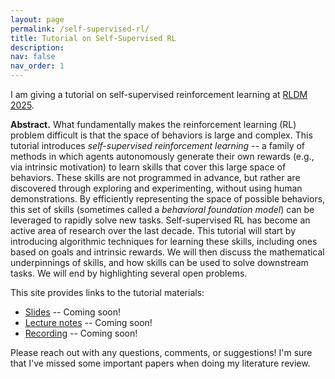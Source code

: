 ```yaml
---
layout: page
permalink: /self-supervised-rl/
title: Tutorial on Self-Supervised RL
description: 
nav: false
nav_order: 1
---
```


I am giving a tutorial on self-supervised reinforcement learning at [RLDM 2025](https://rldm.org/).

**Abstract.**  What fundamentally makes the reinforcement learning (RL) problem difficult is that the space of behaviors is large and complex. This tutorial introduces _self-supervised reinforcement learning_ -- a family of methods in which agents autonomously generate their own rewards (e.g., via intrinsic motivation) to learn skills that cover this large space of behaviors. These skills are not programmed in advance, but rather are discovered through exploring and experimenting, without using human demonstrations. By efficiently representing the space of possible behaviors, this set of skills (sometimes called a _behavioral foundation model_) can be leveraged to rapidly solve new tasks.
Self-supervised RL has become an active area of research over the last decade. This tutorial will start by introducing  algorithmic techniques for learning these skills, including ones based on goals and intrinsic rewards. We will then discuss the mathematical underpinnings of skills, and how skills can be used to solve downstream tasks. We will end by highlighting several open problems.


This site provides links to the tutorial materials:
* [Slides]() -- Coming soon!
* [Lecture notes]() -- Coming soon!
* [Recording]() -- Coming soon!

Please reach out with any questions, comments, or suggestions! I'm sure that I've missed some important papers when doing my literature review.
